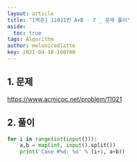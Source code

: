 ```yaml
---
layout: article
title: "[백준] 11021번 A+B - 7 _ 문제 풀이"
aside:
  toc: true
tags: Algorithm 
author: melonicedlatte
key: 2021-04-18-160700
---
```


## 1. 문제

https://www.acmicpc.net/problem/11021

## 2. 풀이

~~~python
for i in range(int(input())):
    a,b = map(int, input().split())
    print('Case #%d: %d' % (i+1, a+b))
~~~